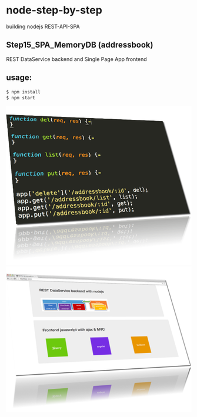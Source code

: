 node-step-by-step
=================

building nodejs REST-API-SPA

## Step15_SPA_MemoryDB (addressbook)

REST DataService backend and Single Page App frontend


## usage: 

    $ npm install
    $ npm start


<img src="images/CRUD.png" alt="">


<img src="images/SPA.png" alt="">

